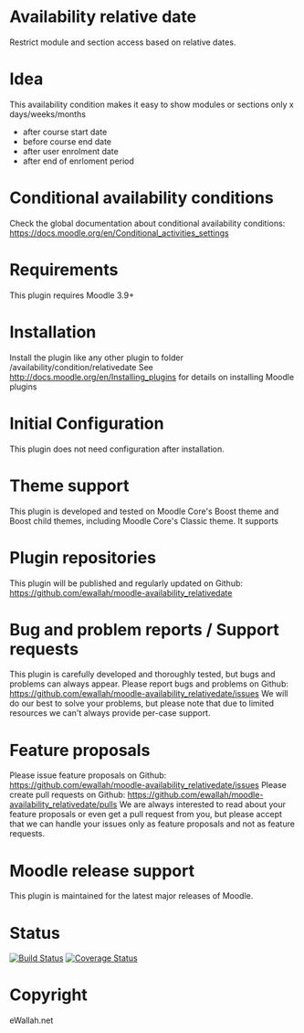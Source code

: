 # Availability relative date
Restrict module and section access based on relative dates.

# Idea
This availability condition makes it easy to show modules or sections only x days/weeks/months
  - after course start date
  - before course end date
  - after user enrolment date
  - after end of enrloment period

# Conditional availability conditions
Check the global documentation about conditional availability conditions:
   https://docs.moodle.org/en/Conditional_activities_settings

# Requirements
This plugin requires Moodle 3.9+

# Installation
Install the plugin like any other plugin to folder /availability/condition/relativedate
See http://docs.moodle.org/en/Installing_plugins for details on installing Moodle plugins

# Initial Configuration
This plugin does not need configuration after installation.

# Theme support
This plugin is developed and tested on Moodle Core's Boost theme and Boost child themes, including Moodle Core's Classic theme. It supports 

# Plugin repositories
This plugin will be published and regularly updated on Github: https://github.com/ewallah/moodle-availability_relativedate

# Bug and problem reports / Support requests
This plugin is carefully developed and thoroughly tested, but bugs and problems can always appear.
Please report bugs and problems on Github: https://github.com/ewallah/moodle-availability_relativedate/issues
We will do our best to solve your problems, but please note that due to limited resources we can't always provide per-case support.

# Feature proposals
Please issue feature proposals on Github: https://github.com/ewallah/moodle-availability_relativedate/issues
Please create pull requests on Github: https://github.com/ewallah/moodle-availability_relativedate/pulls
We are always interested to read about your feature proposals or even get a pull request from you, but please accept that we can handle your issues only as feature proposals and not as feature requests.

# Moodle release support
This plugin is maintained for the latest major releases of Moodle.

# Status
[![Build Status](https://github.com/ewallah/moodle-availability_relativedate/workflows/Tests/badge.svg)](https://github.com/ewallah/moodle-availability_relativedate/actions)
[![Coverage Status](https://coveralls.io/repos/github/ewallah/moodle-availability_relativedate/badge.svg?branch=main)](https://coveralls.io/github/ewallah/moodle-availability_relativedate?branch=main)

# Copyright
eWallah.net
